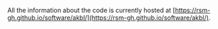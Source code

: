 
All the information about the code is currently hosted at [https://rsm-gh.github.io/software/akbl/](https://rsm-gh.github.io/software/akbl/).
